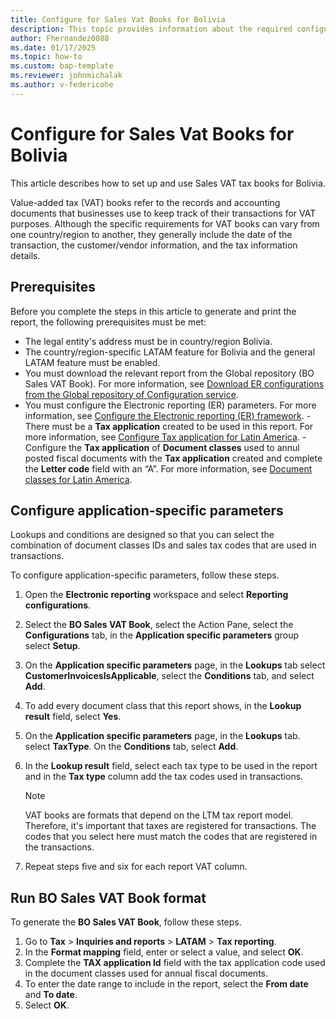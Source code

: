 ```yaml
---
title: Configure for Sales Vat Books for Bolivia
description: This topic provides information about the required configuration for printing a Sales Vat Book for Bolivia. 
author: Fhernandez0088
ms.date: 01/17/2025
ms.topic: how-to
ms.custom: bap-template
ms.reviewer: johnmichalak
ms.author: v-federicohe
---
```


# Configure for Sales Vat Books for Bolivia

This article describes how to set up and use Sales VAT tax books for Bolivia.

Value-added tax (VAT) books refer to the records and accounting documents that businesses use to keep track of their transactions for VAT purposes. Although the specific requirements for VAT books can vary from one country/region to another, they generally include the date of the transaction, the customer/vendor information, and the tax information details.

## Prerequisites

Before you complete the steps in this article to generate and print the report, the following prerequisites must be met:

- The legal entity's address must be in country/region Bolivia.
- The country/region-specific LATAM feature for Bolivia and the general LATAM feature must be enabled.
- You must download the relevant report from the Global repository (BO Sales VAT Book). For more information, see [Download ER configurations from the Global repository of Configuration service](../../../fin-ops-core/dev-itpro/analytics/er-download-configurations-global-repo.md).
- You must configure the Electronic reporting (ER) parameters. For more information, see [Configure the Electronic reporting (ER) framework](../../../fin-ops-core/dev-itpro/analytics/electronic-reporting-er-configure-parameters.md).
-There must be a **Tax application** created to be used in this report. For more information, see [Configure Tax application for Latin America]( /ltm-core-tax-application.md).
-Configure the **Tax application** of **Document classes** used to annul posted fiscal documents with the **Tax application** created and complete the **Letter code** field with an “A”. For more information, see [Document classes for Latin America](https://learn.microsoft.com/dynamics365/finance/localizations/iberoamerica/ltm-core-document-class).

## Configure application-specific parameters

Lookups and conditions are designed so that you can select the combination of document classes IDs and sales tax codes that are used in transactions.

To configure application-specific parameters, follow these steps.

1. Open the **Electronic reporting** workspace and select **Reporting configurations**.
1. Select the **BO Sales VAT Book**, select the Action Pane, select the **Configurations** tab, in the **Application specific parameters** group select **Setup**.
1. On the **Application specific parameters** page, in the **Lookups** tab select **CustomerInvoicesIsApplicable**, select the **Conditions** tab, and select **Add**.
1. To add every document class that this report shows, in the **Lookup result** field, select **Yes**.
1. On the **Application specific parameters** page, in the **Lookups** tab. select **TaxType**. On the **Conditions** tab, select **Add**.
1. In the **Lookup result** field, select each tax type to be used in the report and in the **Tax type** column add the tax codes used in transactions.

   > [!NOTE]
   > VAT books are formats that depend on the LTM tax report model. Therefore, it's important that taxes are registered for transactions. The codes that you select here must match the codes that are registered in the transactions.

1. Repeat steps five and six for each report VAT column.

## Run BO Sales VAT Book format

To generate the **BO Sales VAT Book**, follow these steps.

1. Go to **Tax** \> **Inquiries and reports** \> **LATAM** \> **Tax reporting**.
1. In the **Format mapping** field, enter or select a value, and select **OK**.
1. Complete the **TAX application Id** field with the tax application code used in the document classes used for annual fiscal documents.
1. To  enter the date range to include in the report, select the **From date** and **To date**.
1. Select **OK**.
